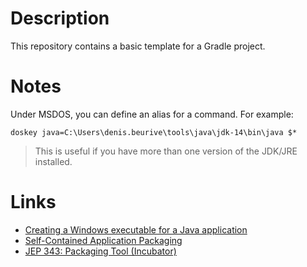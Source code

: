 # Description

This repository contains a basic template for a Gradle project.



# Notes

Under MSDOS, you can define an alias for a command. For example:

    doskey java=C:\Users\denis.beurive\tools\java\jdk-14\bin\java $*

> This is useful if you have more than one version of the JDK/JRE installed.  

# Links

* [Creating a Windows executable for a Java application](https://www.csie.ntu.edu.tw/~b90008/jniexe.html)
* [Self-Contained Application Packaging](https://docs.oracle.com/javase/9/deploy/self-contained-application-packaging.htm#JSDPG583)
* [JEP 343: Packaging Tool (Incubator)](https://openjdk.java.net/jeps/343)
